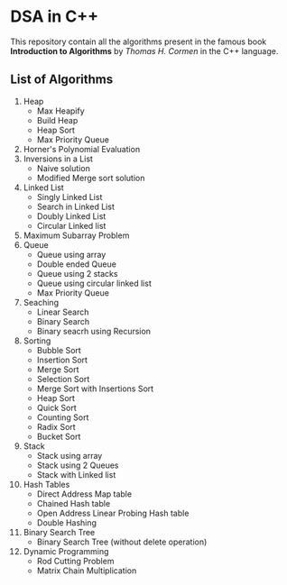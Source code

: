 # DSA in C++

This repository contain all the algorithms present in the famous book **Introduction to Algorithms** by *Thomas H. Cormen* in the C++ language.

## List of Algorithms
1. Heap
    - Max Heapify
    - Build Heap
    - Heap Sort
    - Max Priority Queue
2. Horner's Polynomial Evaluation
3. Inversions in a List
    - Naive solution
    - Modified Merge sort solution
4. Linked List
    - Singly Linked List
    - Search in Linked List
    - Doubly Linked List
    - Circular Linked list
5. Maximum Subarray Problem
6. Queue
    - Queue using array
    - Double ended Queue
    - Queue using 2 stacks
    - Queue using circular linked list
    - Max Priority Queue
7. Seaching
    - Linear Search
    - Binary Search
    - Binary seacrh using Recursion
8. Sorting
    - Bubble Sort
    - Insertion Sort
    - Merge Sort
    - Selection Sort
    - Merge Sort with Insertions Sort
    - Heap Sort
    - Quick Sort
    - Counting Sort
    - Radix Sort
    - Bucket Sort
9. Stack
    - Stack using array
    - Stack using 2 Queues
    - Stack with Linked list
10. Hash Tables
    - Direct Address Map table
    - Chained Hash table
    - Open Address Linear Probing Hash table
    - Double Hashing
11. Binary Search Tree
    - Binary Search Tree (without delete operation)
12. Dynamic Programming
    - Rod Cutting Problem
    - Matrix Chain Multiplication